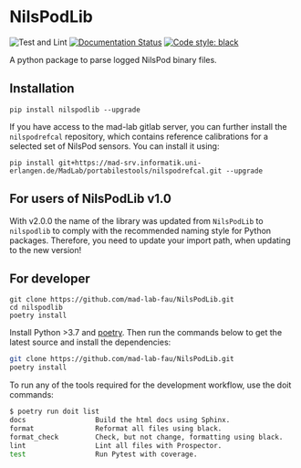 # NilsPodLib

![Test and Lint](https://github.com/mad-lab-fau/NilsPodLib/workflows/Test%20and%20Lint/badge.svg)
[![Documentation Status](https://readthedocs.org/projects/nilspodlib/badge/?version=latest)](https://nilspodlib.readthedocs.io/en/latest/?badge=latest)
[![Code style: black](https://img.shields.io/badge/code%20style-black-000000.svg)](https://github.com/psf/black)

A python package to parse logged NilsPod binary files.

## Installation

```
pip install nilspodlib --upgrade
```

If you have access to the mad-lab gitlab server, you can further install the `nilspodrefcal` repository, which contains
reference calibrations for a selected set of NilsPod sensors.
You can install it using:

```
pip install git+https://mad-srv.informatik.uni-erlangen.de/MadLab/portabilestools/nilspodrefcal.git --upgrade
```

## For users of NilsPodLib v1.0

With v2.0.0 the name of the library was updated from `NilsPodLib` to `nilspodlib` to comply with the recommended naming
style for Python packages.
Therefore, you need to update your import path, when updating to the new version!

## For developer

```
git clone https://github.com/mad-lab-fau/NilsPodLib.git
cd nilspodlib
poetry install
```
Install Python >3.7 and [poetry](https://python-poetry.org).
Then run the commands below to get the latest source and install the dependencies:

```bash
git clone https://github.com/mad-lab-fau/NilsPodLib.git
poetry install
```

To run any of the tools required for the development workflow, use the doit commands:

```bash
$ poetry run doit list
docs                 Build the html docs using Sphinx.
format               Reformat all files using black.
format_check         Check, but not change, formatting using black.
lint                 Lint all files with Prospector.
test                 Run Pytest with coverage.
```
